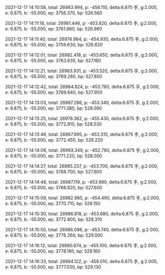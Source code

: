 2021-12-17 14:10:58, total: 26983.994, p: -456.110, delta:6.875 手, g:2.000, e: 6.875, b: -55.000, ep: 3756.370, bp: 526.560

2021-12-17 14:11:18, total: 26981.446, p: -453.820, delta:6.875 手, g:2.000, e: 6.875, b: -55.000, ep: 3761.860, bp: 526.960

2021-12-17 14:11:40, total: 26974.984, p: -454.930, delta:6.875 手, g:2.000, e: 6.875, b: -55.000, ep: 3759.630, bp: 526.820

2021-12-17 14:12:01, total: 26982.418, p: -453.650, delta:6.875 手, g:2.000, e: 6.875, b: -55.000, ep: 3763.630, bp: 527.160

2021-12-17 14:12:21, total: 26983.931, p: -453.520, delta:6.875 手, g:2.000, e: 6.875, b: -55.000, ep: 3769.280, bp: 527.850

2021-12-17 14:12:42, total: 26984.824, p: -453.760, delta:6.875 手, g:2.000, e: 6.875, b: -55.000, ep: 3769.840, bp: 527.950

2021-12-17 14:13:03, total: 26987.286, p: -453.340, delta:6.875 手, g:2.000, e: 6.875, b: -55.000, ep: 3771.380, bp: 528.090

2021-12-17 14:13:25, total: 26978.362, p: -455.430, delta:6.875 手, g:2.000, e: 6.875, b: -55.000, ep: 3772.810, bp: 528.530

2021-12-17 14:13:46, total: 26987.995, p: -453.310, delta:6.875 手, g:2.000, e: 6.875, b: -55.000, ep: 3772.450, bp: 528.220

2021-12-17 14:14:06, total: 26993.349, p: -452.780, delta:6.875 手, g:2.000, e: 6.875, b: -55.000, ep: 3771.220, bp: 528.000

2021-12-17 14:14:27, total: 26985.237, p: -453.700, delta:6.875 手, g:2.000, e: 6.875, b: -55.000, ep: 3768.700, bp: 527.800

2021-12-17 14:14:48, total: 26987.119, p: -453.980, delta:6.875 手, g:2.000, e: 6.875, b: -55.000, ep: 3766.820, bp: 527.600

2021-12-17 14:15:09, total: 26982.965, p: -454.490, delta:6.875 手, g:2.000, e: 6.875, b: -55.000, ep: 3770.710, bp: 528.150

2021-12-17 14:15:30, total: 26986.818, p: -453.680, delta:6.875 手, g:2.000, e: 6.875, b: -55.000, ep: 3772.800, bp: 528.310

2021-12-17 14:15:50, total: 26986.096, p: -453.740, delta:6.875 手, g:2.000, e: 6.875, b: -55.000, ep: 3778.260, bp: 529.000

2021-12-17 14:16:12, total: 26980.874, p: -455.100, delta:6.875 手, g:2.000, e: 6.875, b: -55.000, ep: 3778.180, bp: 529.160

2021-12-17 14:16:33, total: 26984.122, p: -456.010, delta:6.875 手, g:2.000, e: 6.875, b: -55.000, ep: 3777.030, bp: 529.130